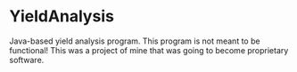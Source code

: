 # YieldAnalysis
Java-based yield analysis program. This program is not meant to be functional! This was a project of mine that was going to become proprietary software.

